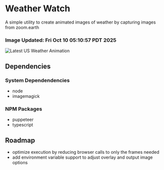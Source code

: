 # Weather Watch

A simple utility to create animated images of weather by capturing images from zoom.earth

### Image Updated: Fri Oct 10 05:10:57 PDT 2025

![Latest US Weather Animation](animations/2025-10-10.webp)

## Dependencies
### System Dependendencies
* node
* imagemagick
### NPM Packages
* puppeteer
* typescript

## Roadmap
* optimize execution by reducing browser calls to only the frames needed
* add environment variable support to adjust overlay and output image options
